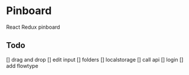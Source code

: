 # Pinboard

React Redux pinboard

## Todo

[] drag and drop
[] edit input 
[] folders
[] localstorage 
[] call api
[] login
[] add flowtype